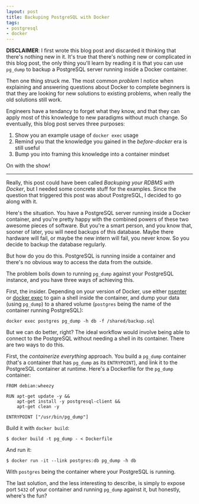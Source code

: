 ```yaml
---
layout: post
title: Backuping PostgreSQL with Docker
tags:
- postgresql
- docker
---
```


**DISCLAIMER**: I first wrote this blog post and discarded it thinking that there's nothing new in it. It's true that there's nothing new or complicated in this blog post, the only thing you'll learn by reading it is that you can use `pg_dump` to backup a PostgreSQL server running inside a Docker container.

Then one thing struck me. The most common *problem* I notice when explaining and answering questions about Docker to complete beginners is that they are looking for new solutions to existing problems, when really the old solutions still work.

Engineers have a tendancy to forget what they know, and that they can apply most of this knowledge to new paradigms without much change. So eventually, this blog post serves three purposes:

1. Show you an example usage of `docker exec` usage
2. Remind you that the knowledge you gained in the *before-docker* era is still useful
3. Bump you into framing this knowledge into a container mindset

On with the show!

---

Really, this post could have been called *Backuping your RDBMS with Docker*, but I needed some concrete stuff for the examples. Since the question that triggered this post was about PostgreSQL, I decided to go along with it.

Here's the situation. You have a PostgreSQL server running inside a Docker container, and you're pretty happy with the combined powers of these two awesome pieces of software. But you're a smart person, and you know that, sooner of later, you will need backups of this database. Maybe there hardware will fail, or maybe the new intern will fail, you never know. So you decide to backup the database regularly.

But how do you do this. PostgreSQL is running inside a container and there's no obvious way to access the data from the outside.

The problem boils down to running `pg_dump` against your PostgreSQL instance, and you have three ways of achieving this.

First, the insider. Depending on your version of Docker, use either [nsenter](https://github.com/jpetazzo/nsenter) or [docker exec](http://docs.docker.com/reference/commandline/cli/#exec) to gain a shell inside the container, and dump your data (using `pg_dump`) to a shared volume (`postgres` being the name of the container running PostgreSQL):

    docker exec postgres pg_dump -h db -f /shared/backup.sql

But we can do better, right? The ideal workflow would involve being able to connect to the PostgreSQL without needing a shell in its container. There are two ways to do this.

First, the *containerize everything* approach. You build a `pg_dump` container (that's a container that has `pg_dump` as its `ENTRYPOINT`), and link it to the PostgreSQL container at runtime. Here's a Dockerfile for the `pg_dump` container:

    FROM debian:wheezy

    RUN apt-get update -y &&
        apt-get install -y postgresql-client &&
        apt-get clean -y

    ENTRYPOINT ["/usr/bin/pg_dump"]

Build it with `docker build`:

    $ docker build -t pg_dump - < Dockerfile

And run it:

    $ docker run -it --link postgres:db pg_dump -h db

With `postgres` being the container where your PostgreSQL is running.

The last solution, and the less interesting to describe, is simply to expose port `5432` of your container and running `pg_dump` against it, but honestly, where's the fun?